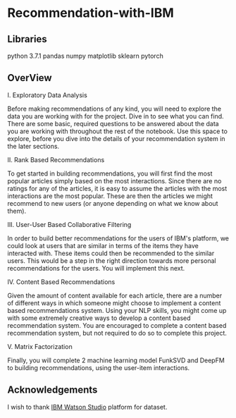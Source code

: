 # Recommendation-with-IBM

## Libraries
python 3.7.1 pandas numpy matplotlib sklearn pytorch

## OverView
I. Exploratory Data Analysis

Before making recommendations of any kind, you will need to explore the data you are working with for the project. Dive in to see what you can find. There are some basic, required questions to be answered about the data you are working with throughout the rest of the notebook. Use this space to explore, before you dive into the details of your recommendation system in the later sections.

II. Rank Based Recommendations

To get started in building recommendations, you will first find the most popular articles simply based on the most interactions. Since there are no ratings for any of the articles, it is easy to assume the articles with the most interactions are the most popular. These are then the articles we might recommend to new users (or anyone depending on what we know about them).

III. User-User Based Collaborative Filtering

In order to build better recommendations for the users of IBM's platform, we could look at users that are similar in terms of the items they have interacted with. These items could then be recommended to the similar users. This would be a step in the right direction towards more personal recommendations for the users. You will implement this next.

IV. Content Based Recommendations

Given the amount of content available for each article, there are a number of different ways in which someone might choose to implement a content based recommendations system. Using your NLP skills, you might come up with some extremely creative ways to develop a content based recommendation system. You are encouraged to complete a content based recommendation system, but not required to do so to complete this project.

V. Matrix Factorization

Finally, you will complete 2 machine learning model FunkSVD and DeepFM to building recommendations, using the user-item interactions.

## Acknowledgements
I wish to thank [IBM Watson Studio](https://dataplatform.cloud.ibm.com/login) platform for dataset.
